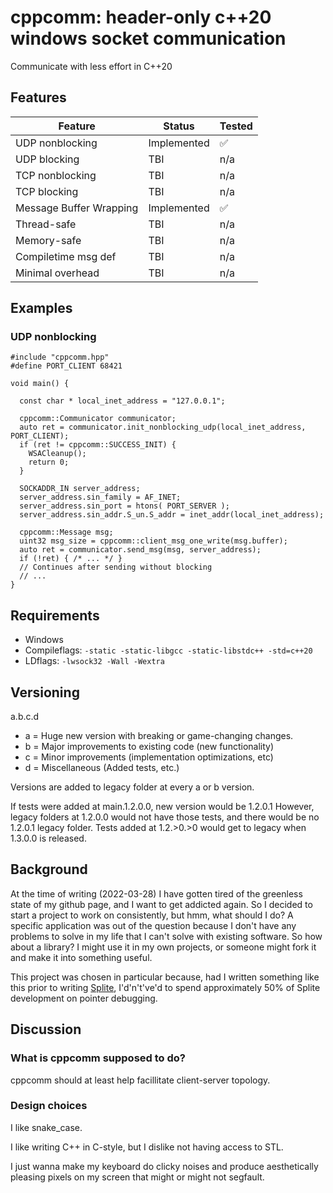 cppcomm: header-only c++20 windows socket communication
=========================================

Communicate with less effort in C++20

Features
-----------

| Feature | Status | Tested |
|---------|--------|--------|
| UDP nonblocking | Implemented | ✅ |
| UDP blocking | TBI | n/a |
| TCP nonblocking | TBI | n/a |
| TCP blocking | TBI | n/a |
| Message Buffer Wrapping | Implemented | ✅ |
| Thread-safe | TBI | n/a |
| Memory-safe | TBI | n/a |
| Compiletime msg def | TBI | n/a |
| Minimal overhead | TBI | n/a |

Examples
--------

### UDP nonblocking

```
#include "cppcomm.hpp"
#define PORT_CLIENT 68421

void main() {

  const char * local_inet_address = "127.0.0.1";

  cppcomm::Communicator communicator;
  auto ret = communicator.init_nonblocking_udp(local_inet_address, PORT_CLIENT);
  if (ret != cppcomm::SUCCESS_INIT) {
    WSACleanup();
    return 0;
  }

  SOCKADDR_IN server_address;
  server_address.sin_family = AF_INET;
  server_address.sin_port = htons( PORT_SERVER );
  server_address.sin_addr.S_un.S_addr = inet_addr(local_inet_address);

  cppcomm::Message msg;
  uint32 msg_size = cppcomm::client_msg_one_write(msg.buffer);
  auto ret = communicator.send_msg(msg, server_address);
  if (!ret) { /* ... */ }
  // Continues after sending without blocking
  // ...
}
```

Requirements
------------

- Windows
- Compileflags: `-static -static-libgcc -static-libstdc++ -std=c++20`
- LDflags: `-lwsock32 -Wall -Wextra`

Versioning
-----------

a.b.c.d

- a = Huge new version with breaking or game-changing changes.
- b = Major improvements to existing code (new functionality)
- c = Minor improvements (implementation optimizations, etc)
- d = Miscellaneous (Added tests, etc.)

Versions are added to legacy folder at every a or b version.

If tests were added at main.1.2.0.0, new version would be 1.2.0.1
However, legacy folders at 1.2.0.0 would not have those tests, and there would be no 1.2.0.1 legacy folder.
Tests added at 1.2.>0.>0 would get to legacy when 1.3.0.0 is released.

Background
------------

At the time of writing (2022-03-28) I have gotten tired of the greenless state of my github page, and I want to get addicted again.
So I decided to start a project to work on consistently, but hmm, what should I do?
A specific application was out of the question because I don't have any problems to solve in my life that I can't solve with existing software.
So how about a library? I might use it in my own projects, or someone might fork it and make it into something useful.

This project was chosen in particular because, had I written something like this prior to writing [Splite](https://github.com/mrryyi/Splite), I'd'n't've'd to spend approximately 50% of Splite development on pointer debugging.

Discussion
----------

### What is cppcomm supposed to do?

cppcomm should at least help facillitate client-server topology.

### Design choices

I like snake_case.

I like writing C++ in C-style, but I dislike not having access to STL.

I just wanna make my keyboard do clicky noises and produce aesthetically pleasing pixels on my screen that might or might not segfault.
